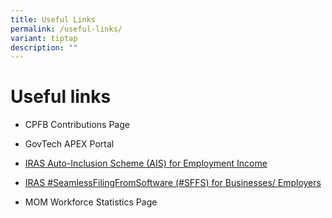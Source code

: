 ```yaml
---
title: Useful Links
permalink: /useful-links/
variant: tiptap
description: ""
---
```

<h1>Useful links</h1>
<ul data-tight="true" class="tight">
<li>
<p>CPFB Contributions Page</p>
</li>
<li>
<p>GovTech APEX Portal</p>
</li>
<li>
<p><a href="https://www.iras.gov.sg/taxes/individual-income-tax/employers/auto-inclusion-scheme-(ais)-for-employment-income/submit-employment-income-records/" rel="noopener noreferrer nofollow" target="_blank">IRAS Auto-Inclusion Scheme (AIS) for Employment Income</a>
</p>
</li>
<li>
<p><a href="https://www.iras.gov.sg/digital-collaboration/for-businesses-employers" rel="noopener noreferrer nofollow" target="_blank">IRAS #SeamlessFilingFromSoftware (#SFFS) for Businesses/ Employers</a>
</p>
</li>
<li>
<p>MOM Workforce Statistics Page</p>
</li>
</ul>
<p></p>